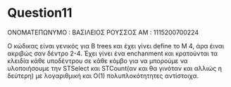 # Question11

ΟΝΟΜΑΤΕΠΩΝΥΜΟ : ΒΑΣΙΛΕΙΟΣ ΡΟΥΣΣΟΣ ΑΜ : 1115200700224

Ο κώδικας είναι γενικός για B trees και έχει γίνει define το Μ 4, άρα έιναι ακριβώς σαν δέντρο 2-4. Έχει γίνει ένα enchanment και κρατούνται τα κλειδία κάθε υποδέντρου σε κάθε κόμβο για να μπορούμε να υλοποιήσουμε την STSelect και STCount(αν και θα γινόταν και αλλιώς η δεύτερη) με λογαριθμική και O(1) πολυπλοκότητητες αντίστοιχα.